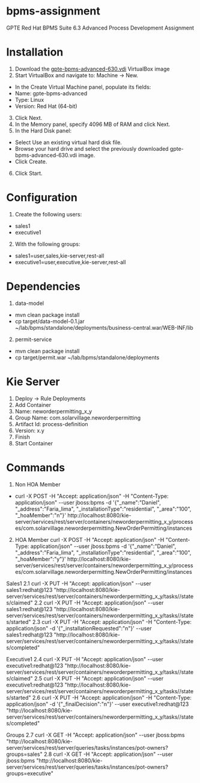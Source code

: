 # bpms-assignment
GPTE Red Hat BPMS Suite 6.3 Advanced Process Development Assignment

Installation
============
1. Download the [gpte-bpms-advanced-630.vdi](https://drive.google.com/open?id=0B8mmXW6hJKdiaVpndWxFV3Nmbkk) VirtualBox image
2. Start VirtualBox and navigate to: Machine → New.
- In the Create Virtual Machine panel, populate its fields:
- Name: gpte-bpms-advanced
- Type: Linux
- Version: Red Hat (64-bit)
3. Click Next.
4. In the Memory panel, specify 4096 MB of RAM and click Next.
5. In the Hard Disk panel:
- Select Use an existing virtual hard disk file.
- Browse your hard drive and select the previously downloaded gpte-bpms-advanced-630.vdi image.
- Click Create.
6. Click Start.

Configuration
=============
1. Create the following users:
- sales1
- executive1

2. With the following groups:
- sales1=user,sales,kie-server,rest-all
- executive1=user,executive,kie-server,rest-all

Dependencies
============
1. data-model
- mvn clean package install
- cp target/data-model-0.1.jar ~/lab/bpms/standalone/deployments/business-central.war/WEB-INF/lib

2. permit-service
- mvn clean package install
- cp target/permit.war ~/lab/bpms/standalone/deployments

Kie Server
==========
1. Deploy -> Rule Deployments
2. Add Container
3. Name: neworderpermitting_x_y
4. Group Name: com.solarvillage.neworderpermitting
5. Artifact Id: process-definition
6. Version: x.y
7. Finish
8. Start Container

Commands
========
1. Non HOA Member
- curl -X POST -H "Accept: application/json" -H "Content-Type: application/json" --user jboss:bpms -d '{"_name":"Daniel", "_address":"Faria_lima", "_installationType":"residential", "_area":"100", "_hoaMember":"n"}' http://localhost:8080/kie-server/services/rest/server/containers/neworderpermitting_x_y/processes/com.solarvillage.neworderpermitting.NewOrderPermitting/instances

2. HOA Member
curl -X POST -H "Accept: application/json" -H "Content-Type: application/json" --user jboss:bpms -d '{"_name":"Daniel", "_address":"Faria_lima", "_installationType":"residential", "_area":"100", "_hoaMember":"y"}' http://localhost:8080/kie-server/services/rest/server/containers/neworderpermitting_x_y/processes/com.solarvillage.neworderpermitting.NewOrderPermitting/instances

Sales1
2.1 curl -X PUT -H "Accept: application/json" --user sales1:redhat@123 "http://localhost:8080/kie-server/services/rest/server/containers/neworderpermitting_x_y/tasks/<ID>/states/claimed"
2.2 curl -X PUT -H "Accept: application/json" --user sales1:redhat@123 "http://localhost:8080/kie-server/services/rest/server/containers/neworderpermitting_x_y/tasks/<ID>/states/started"
2.3 curl -X PUT -H "Accept: application/json" -H "Content-Type: application/json" -d '{"_installationRequested":"n"}' --user sales1:redhat@123 "http://localhost:8080/kie-server/services/rest/server/containers/neworderpermitting_x_y/tasks/<ID>/states/completed"

Executive1
2.4 curl -X PUT -H "Accept: application/json" --user executive1:redhat@123 "http://localhost:8080/kie-server/services/rest/server/containers/neworderpermitting_x_y/tasks/<ID>/states/claimed"
2.5 curl -X PUT -H "Accept: application/json" --user executive1:redhat@123 "http://localhost:8080/kie-server/services/rest/server/containers/neworderpermitting_x_y/tasks/<ID>/states/started"
2.6 curl -X PUT -H "Accept: application/json" -H "Content-Type: application/json" -d '{"_finalDecision":"n"}' --user executive1:redhat@123 "http://localhost:8080/kie-server/services/rest/server/containers/neworderpermitting_x_y/tasks/<ID>/states/completed"

Groups
2.7 curl -X GET -H "Accept: application/json" --user jboss:bpms "http://localhost:8080/kie-server/services/rest/server/queries/tasks/instances/pot-owners?groups=sales"
2.8 curl -X GET -H "Accept: application/json" --user jboss:bpms "http://localhost:8080/kie-server/services/rest/server/queries/tasks/instances/pot-owners?groups=executive"



